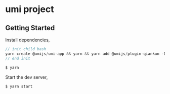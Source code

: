 # umi project

## Getting Started

Install dependencies,

```javascript
// init child bash
yarn create @umijs/umi-app && yarn && yarn add @umijs/plugin-qiankun -D // 当前目录
// end init 
```

```bash
$ yarn
```

Start the dev server,

```bash
$ yarn start
```
